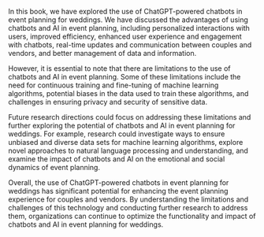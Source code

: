 
In this book, we have explored the use of ChatGPT-powered chatbots in event planning for weddings. We have discussed the advantages of using chatbots and AI in event planning, including personalized interactions with users, improved efficiency, enhanced user experience and engagement with chatbots, real-time updates and communication between couples and vendors, and better management of data and information.

However, it is essential to note that there are limitations to the use of chatbots and AI in event planning. Some of these limitations include the need for continuous training and fine-tuning of machine learning algorithms, potential biases in the data used to train these algorithms, and challenges in ensuring privacy and security of sensitive data.

Future research directions could focus on addressing these limitations and further exploring the potential of chatbots and AI in event planning for weddings. For example, research could investigate ways to ensure unbiased and diverse data sets for machine learning algorithms, explore novel approaches to natural language processing and understanding, and examine the impact of chatbots and AI on the emotional and social dynamics of event planning.

Overall, the use of ChatGPT-powered chatbots in event planning for weddings has significant potential for enhancing the event planning experience for couples and vendors. By understanding the limitations and challenges of this technology and conducting further research to address them, organizations can continue to optimize the functionality and impact of chatbots and AI in event planning for weddings.
